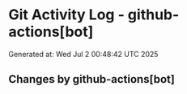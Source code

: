# Git Activity Log - github-actions[bot]
Generated at: Wed Jul  2 00:48:42 UTC 2025
## Changes by github-actions[bot]
```diff
```
